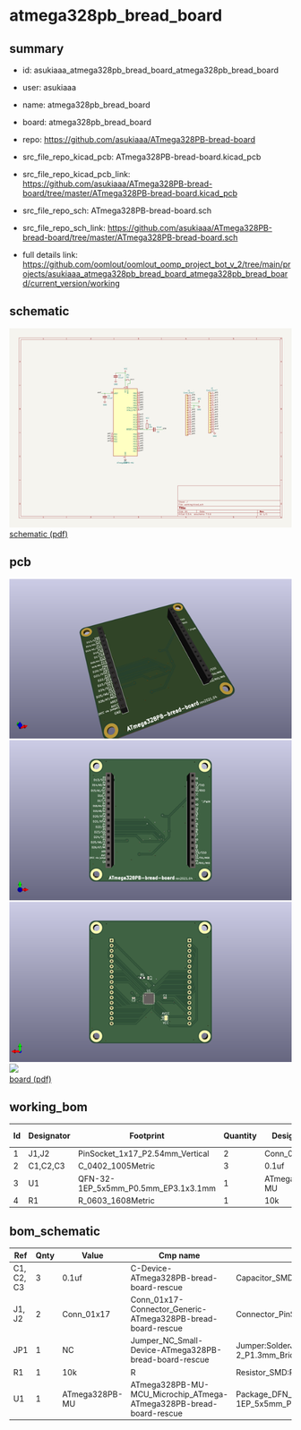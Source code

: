 # atmega328pb_bread_board
 
## summary 
* id: asukiaaa_atmega328pb_bread_board_atmega328pb_bread_board
* user: asukiaaa
* name: atmega328pb_bread_board
* board: atmega328pb_bread_board
* repo: https://github.com/asukiaaa/ATmega328PB-bread-board
* src_file_repo_kicad_pcb: ATmega328PB-bread-board.kicad_pcb
* src_file_repo_kicad_pcb_link: https://github.com/asukiaaa/ATmega328PB-bread-board/tree/master/ATmega328PB-bread-board.kicad_pcb


* src_file_repo_sch: ATmega328PB-bread-board.sch
* src_file_repo_sch_link: https://github.com/asukiaaa/ATmega328PB-bread-board/tree/master/ATmega328PB-bread-board.sch
* full details link: https://github.com/oomlout/oomlout_oomp_project_bot_v_2/tree/main/projects/asukiaaa_atmega328pb_bread_board_atmega328pb_bread_board/current_version/working  

## schematic  
![](working_schematic_600.png)  
[schematic (pdf)](working_schematic.pdf) 






















## pcb  
![](working_3d_600.png) 
![](working_3d_front_600.png)  
![](working_3d_back_600.png)  
![](working_600.png)  
[board (pdf)](working.pdf)  

## working_bom
| Id | Designator | Footprint | Quantity | Designation | Supplier and ref |  | None | 
| --- | --- | --- | --- | --- | --- | --- | --- | 
| 1 | J1,J2 | PinSocket_1x17_P2.54mm_Vertical | 2 | Conn_01x17 |  |  | [''] | 
| 2 | C1,C2,C3 | C_0402_1005Metric | 3 | 0.1uf |  |  | [''] | 
| 3 | U1 | QFN-32-1EP_5x5mm_P0.5mm_EP3.1x3.1mm | 1 | ATmega328PB-MU |  |  | [''] | 
| 4 | R1 | R_0603_1608Metric | 1 | 10k |  |  | [''] | 


## bom_schematic
| Ref | Qnty | Value | Cmp name | Footprint | Description | Vendor | DNP | 
| --- | --- | --- | --- | --- | --- | --- | --- | 
| C1, C2, C3 | 3 | 0.1uf | C-Device-ATmega328PB-bread-board-rescue | Capacitor_SMD:C_0402_1005Metric |  |  |  | 
| J1, J2 | 2 | Conn_01x17 | Conn_01x17-Connector_Generic-ATmega328PB-bread-board-rescue | Connector_PinSocket_2.54mm:PinSocket_1x17_P2.54mm_Vertical |  |  |  | 
| JP1 | 1 | NC | Jumper_NC_Small-Device-ATmega328PB-bread-board-rescue | Jumper:SolderJumper-2_P1.3mm_Bridged_RoundedPad1.0x1.5mm |  |  |  | 
| R1 | 1 | 10k | R | Resistor_SMD:R_0603_1608Metric | Resistor |  |  | 
| U1 | 1 | ATmega328PB-MU | ATmega328PB-MU-MCU_Microchip_ATmega-ATmega328PB-bread-board-rescue | Package_DFN_QFN:QFN-32-1EP_5x5mm_P0.5mm_EP3.1x3.1mm |  |  |  | 



